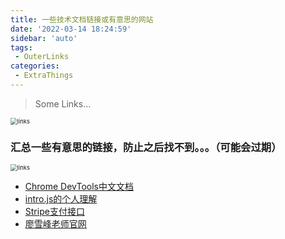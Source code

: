 ```yaml
---
title: 一些技术文档链接或有意思的网站
date: '2022-03-14 18:24:59'
sidebar: 'auto'
tags:
 - OuterLinks
categories:
 - ExtraThings
---
```


> Some Links...

<img src="https://gitee.com/liufeng3214/imgbed/raw/master/img/links.png" alt="links" style="zoom: 67%;" />

<!-- more -->

### 汇总一些有意思的链接，防止之后找不到。。。（可能会过期）

<img src="https://gitee.com/liufeng3214/imgbed/raw/master/img/links.png" alt="links" style="zoom: 67%;" />

- [Chrome DevTools中文文档](https://leeon.gitbooks.io/devtools/content/)
- [intro.js的个人理解](https://cloud.tencent.com/developer/article/1025202?from=15425)
- [Stripe支付接口](https://stripe.com/zh-cn-us)
- [廖雪峰老师官网](https://www.liaoxuefeng.com/)